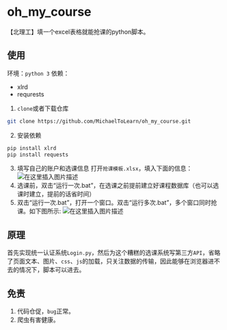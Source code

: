 # oh_my_course
 【北理工】填一个excel表格就能抢课的python脚本。
## 使用
环境：`python 3`
依赖：
- xlrd
- requrests
1. `clone`或者下载仓库
```bash
git clone https://github.com/MichaelToLearn/oh_my_course.git
```
2. 安装依赖
```bash
pip install xlrd
pip install requests
```
3. 填写自己的账户和选课信息
打开`抢课模板.xlsx`，填入下面的信息：
![在这里插入图片描述](https://img-blog.csdnimg.cn/20190115204244685.png)
4. 选课前，双击“运行一次.bat”，在选课之前提前建立好课程数据库（也可以选课时建立，提前的话省时间）
5. 双击“运行一次.bat”，打开一个窗口。双击“运行多次.bat”，多个窗口同时抢课。如下图所示:
![在这里插入图片描述](https://img-blog.csdnimg.cn/20190115204610628.gif)

## 原理
首先实现统一认证系统`Login.py`，然后为这个糟糕的选课系统写第三方`API`，省略了页面文本、图片、`css`、`js`的加载，只关注数据的传输，因此能够在浏览器进不去的情况下，脚本可以进去。
## 免责
1. 代码仓促，`bug`正常。
2. 爬虫有害健康。
